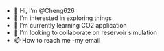 - 👋 Hi, I’m @Cheng626
- 👀 I’m interested in exploring things
- 🌱 I’m currently learning CO2 application
- 💞️ I’m looking to collaborate on reservoir simulation
- 📫 How to reach me -my email

<!---
Cheng626/Cheng626 is a ✨ special ✨ repository because its `README.md` (this file) appears on your GitHub profile.
You can click the Preview link to take a look at your changes.
--->
